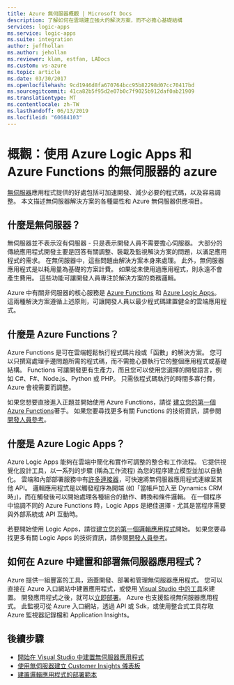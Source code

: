```yaml
---
title: Azure 無伺服器概觀 | Microsoft Docs
description: 了解如何在雲端建立強大的解決方案，而不必擔心基礎結構
services: logic-apps
ms.service: logic-apps
ms.suite: integration
author: jeffhollan
ms.author: jehollan
ms.reviewer: klam, estfan, LADocs
ms.custom: vs-azure
ms.topic: article
ms.date: 03/30/2017
ms.openlocfilehash: 9cd1946d8fa670764bcc95b82298d07cc70417bd
ms.sourcegitcommit: 41ca82b5f95d2e07b0c7f9025b912daf0ab21909
ms.translationtype: MT
ms.contentlocale: zh-TW
ms.lasthandoff: 06/13/2019
ms.locfileid: "60684103"
---
```

# <a name="overview-azure-serverless-with-azure-logic-apps-and-azure-functions"></a>概觀：使用 Azure Logic Apps 和 Azure Functions 的無伺服器的 azure

[無伺服器](https://azure.microsoft.com/solutions/serverless/)應用程式提供的好處包括可加速開發、減少必要的程式碼，以及容易調整。  本文描述無伺服器解決方案的各種屬性和 Azure 無伺服器供應項目。

## <a name="what-is-serverless"></a>什麼是無伺服器？

無伺服器並不表示沒有伺服器 - 只是表示開發人員不需要擔心伺服器。  大部分的傳統應用程式開發主要是回答有關調整、裝載及監視解決方案的問題，以滿足應用程式的需求。  在無伺服器中，這些問題由解決方案本身來處理。  此外，無伺服器應用程式是以耗用量為基礎的方案計費。  如果從未使用過應用程式，則永遠不會產生費用。  這些功能可讓開發人員專注於解決方案的商務邏輯。

Azure 中有關非伺服器的核心服務是 [Azure Functions](https://azure.microsoft.com/services/functions/) 和 [Azure Logic Apps](https://azure.microsoft.com/services/logic-apps/)。  這兩種解決方案遵循上述原則，可讓開發人員以最少程式碼建置健全的雲端應用程式。

## <a name="what-are-azure-functions"></a>什麼是 Azure Functions？

Azure Functions 是可在雲端輕鬆執行程式碼片段或「函數」的解決方案。 您可以只撰寫處理手邊問題所需的程式碼，而不需擔心要執行它的整個應用程式或基礎結構。 Functions 可讓開發更有生產力，而且您可以使用您選擇的開發語言，例如 C#、F#、Node.js、Python 或 PHP。 只需依程式碼執行的時間多寡付費，Azure 會視需要而調整。

如果您想要直接進入正題並開始使用 Azure Functions，請從 [建立您的第一個Azure Functions](../azure-functions/functions-create-first-azure-function.md)著手。 如果您要尋找更多有關 Functions 的技術資訊，請參閱 [開發人員參考](../azure-functions/functions-reference.md)。

## <a name="what-are-azure-logic-apps"></a>什麼是 Azure Logic Apps？

Azure Logic Apps 能夠在雲端中簡化和實作可調整的整合和工作流程。 它提供視覺化設計工具，以一系列的步驟 (稱為工作流程) 為您的程序建立模型並加以自動化。  雲端和內部部署服務中有[許多連接器](../connectors/apis-list.md)，可快速將無伺服器應用程式連線至其他 API。  邏輯應用程式是以觸發程序為開端 (如「當帳戶加入至 Dynamics CRM 時」)，而在觸發後可以開始處理各種組合的動作、轉換和條件邏輯。  在一個程序中協調不同的 Azure Functions 時，Logic Apps 是絕佳選擇 - 尤其是當程序需要與外部系統或 API 互動時。

若要開始使用 Logic Apps，請從[建立您的第一個邏輯應用程式](quickstart-create-first-logic-app-workflow.md)開始。  如果您要尋找更多有關 Logic Apps 的技術資訊，請參閱[開發人員參考](logic-apps-workflow-actions-triggers.md)。

## <a name="how-can-i-build-and-deploy-serverless-applications-in-azure"></a>如何在 Azure 中建置和部署無伺服器應用程式？

Azure 提供一組豐富的工具，涵蓋開發、部署和管理無伺服器應用程式。  您可以直接在 Azure 入口網站中建置應用程式，或使用 [Visual Studio 中的工具](logic-apps-serverless-get-started-vs.md)來建置。  開發應用程式之後，就可以[立即部署](logic-apps-create-deploy-template.md)。  Azure 也支援監視無伺服器應用程式。  此監視可從 Azure 入口網站，透過 API 或 Sdk，或使用整合式工具存取 Azure 監視器記錄檔和 Application Insights。

## <a name="next-steps"></a>後續步驟

* [開始在 Visual Studio 中建置無伺服器應用程式](logic-apps-serverless-get-started-vs.md)
* [使用無伺服器建立 Customer Insights 儀表板](logic-apps-scenario-social-serverless.md)
* [建置邏輯應用程式的部署範本](logic-apps-create-deploy-template.md)
